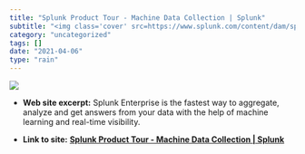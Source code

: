 ```yaml
---
title: "Splunk Product Tour - Machine Data Collection | Splunk"
subtitle: "<img class='cover' src=https://www.splunk.com/content/dam/splunk2/images/social/splunk-logo.jpg>"
category: "uncategorized"
tags: []
date: "2021-04-06"
type: "rain"
---
```

<img class="cover" src=https://www.splunk.com/content/dam/splunk2/images/social/splunk-logo.jpg>



* **Web site excerpt:** Splunk Enterprise is the fastest way to aggregate, analyze and get answers from your data with the help of machine learning and real-time visibility.

* **Link to site:** **[Splunk Product Tour - Machine Data Collection | Splunk](http://www.splunk.com/view/product-tour/SP-CAAAAGV)**